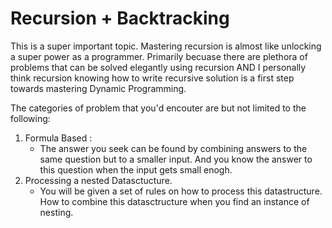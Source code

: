 # Recursion + Backtracking

This is a super important topic. Mastering recursion is almost like unlocking a
super power as a programmer. Primarily becuase there are plethora of problems
that can be solved elegantly using recursion AND I personally think recursion
knowing how to write recursive solution is a first step towards mastering
Dynamic Programming.

The categories of problem that you'd encouter are but not limited to the
following:

1. Formula Based :
   - The answer you seek can be found by combining answers to the same question
     but to a smaller input. And you know the answer to this question when the
     input gets small enogh.
2. Processing a nested Datasctucture.
   - You will be given a set of rules on how to process this datastructure. How
     to combine this datasctructure when you find an instance of nesting.
